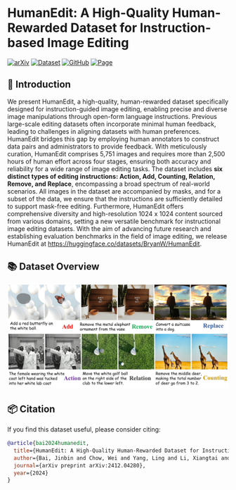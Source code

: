 # HumanEdit: A High-Quality Human-Rewarded Dataset for Instruction-based Image Editing



[![arXiv](https://img.shields.io/badge/arXiv-2412.04280-b31b1b.svg)](https://arxiv.org/abs/2412.04280)
[![Dataset](https://img.shields.io/badge/🤗%20Huggingface-Dataset-yellow)](https://huggingface.co/datasets/BryanW/HumanEdit)
[![GitHub](https://img.shields.io/badge/GitHub-Repo-181717?logo=github)](https://github.com/viiika/HumanEdit/)
[![Page](https://img.shields.io/badge/Home-Page-b31b1b.svg)](https://viiika.github.io/HumanEdit/)

## 🚀 Introduction

We present HumanEdit, a high-quality, human-rewarded dataset specifically designed for instruction-guided image editing, enabling precise and diverse image manipulations through open-form language instructions. Previous large-scale editing datasets often incorporate minimal human feedback, leading to challenges in aligning datasets with human preferences. HumanEdit bridges this gap by employing human annotators to construct data pairs and administrators to provide feedback. With meticulously curation, HumanEdit comprises 5,751 images and requires more than 2,500 hours of human effort across four stages, ensuring both accuracy and reliability for a wide range of image editing tasks. The dataset includes **six distinct types of editing instructions: Action, Add, Counting, Relation, Remove, and Replace**, encompassing a broad spectrum of real-world scenarios. All images in the dataset are accompanied by masks, and for a subset of the data, we ensure that the instructions are sufficiently detailed to support mask-free editing. Furthermore, HumanEdit offers comprehensive diversity and high-resolution 1024 x 1024 content sourced from various domains, setting a new versatile benchmark for instructional image editing datasets. With the aim of advancing future research and establishing evaluation benchmarks in the field of image editing, we release HumanEdit at https://huggingface.co/datasets/BryanW/HumanEdit.

## 📚 Dataset Overview

![Human Editing Example](imgs/HumanEdit.png)


## 📦 Citation

If you find this dataset useful, please consider citing:

```bibtex
@article{bai2024humanedit,
  title={HumanEdit: A High-Quality Human-Rewarded Dataset for Instruction-based Image Editing},
  author={Bai, Jinbin and Chow, Wei and Yang, Ling and Li, Xiangtai and Li, Juncheng and Zhang, Hanwang and Yan, Shuicheng},
  journal={arXiv preprint arXiv:2412.04280},
  year={2024}
}
```



